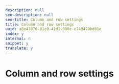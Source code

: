 ```yaml
---
description: null
seo-description: null
seo-title: Column and row settings
title: Column and row settings
uuid: a8e47870-81c0-41d1-980c-c749470bd01e
index: y
internal: n
snippet: y
translate: y
---
```


# Column and row settings


